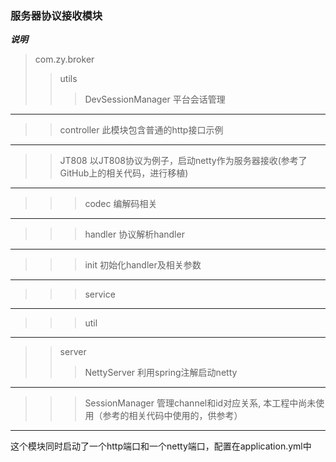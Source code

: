 ### 服务器协议接收模块

***说明***
>com.zy.broker
>>utils
>>>DevSessionManager 平台会话管理
-------------------------
>>controller
此模块包含普通的http接口示例
--------------------------
>>JT808 以JT808协议为例子，启动netty作为服务器接收(参考了GitHub上的相关代码，进行移植)
-----------------------------
>>>codec 编解码相关
----------------------------
>>>handler 协议解析handler
----------------------------
>>>init 初始化handler及相关参数
-----------------------------
>>>service 
-----------------------------
>>>util
-------------------------------------
>>server
>>>NettyServer
利用spring注解启动netty
---------------------------------------
>>>SessionManager
管理channel和id对应关系, 本工程中尚未使用（参考的相关代码中使用的，供参考）
--------------------------------------
这个模块同时启动了一个http端口和一个netty端口，配置在application.yml中
